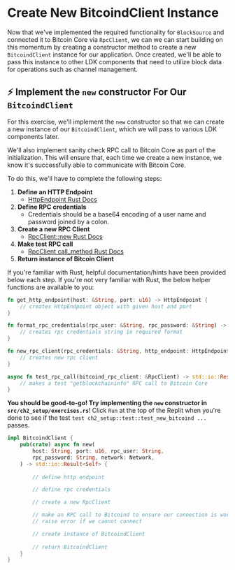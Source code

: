 # Create New BitcoindClient Instance

Now that we've implemented the required functionality for `BlockSource` and connected it to Bitcoin Core via `RpcClient`, we can we can start building on this momentum by creating a constructor method to create a new `BitcoindClient` instance for our application. Once created, we'll be able to pass this instance to other LDK components that need to utilize block data for operations such as channel management.

## ⚡️ Implement the `new` constructor For Our `BitcoindClient`
For this exercise, we'll implement the `new` constructor so that we can create a new instance of our `BitcoindClient`, which we will pass to various LDK components later.

We'll also implement sanity check RPC call to Bitcoin Core as part of the initialization. This will ensure that, each time we create a new instance, we know it's successfully able to communicate with Bitcoin Core.

To do this, we'll have to complete the following steps:
1) **Define an HTTP Endpoint**
	- [HttpEndpoint Rust Docs](https://docs.rs/lightning-block-sync/latest/lightning_block_sync/http/struct.HttpEndpoint.html)
2) **Define RPC credentials**
	- Credentials should be a base64 encoding of a user name and password joined by a colon.
3) **Create a new RPC Client**
	- [RpcClient::new Rust Docs](https://docs.rs/lightning-block-sync/latest/lightning_block_sync/rpc/struct.RpcClient.html#method.new)
4) **Make test RPC call**
	- [RpcClient call_method Rust Docs](https://docs.rs/lightning-block-sync/latest/lightning_block_sync/rpc/struct.RpcClient.html#method.call_method)
5) **Return instance of Bitcoin Client**

If you're familiar with Rust, helpful documentation/hints have been provided below each step. If you're not very familiar with Rust, the below helper functions are available to you:


```rust
fn get_http_endpoint(host: &String, port: u16) -> HttpEndpoint {
	// creates HttpEndpoint object with given host and port
}
```

```rust
fn format_rpc_credentials(rpc_user: &String, rpc_password: &String) -> String {
	// creates rpc credentials string in required format
}
```

```rust
fn new_rpc_client(rpc_credentials: &String, http_endpoint: HttpEndpoint) -> RpcClient {
	// creates new rpc client
}
```

```rust
async fn test_rpc_call(bitcoind_rpc_client: &RpcClient) -> std::io::Result<BlockchainInfo> {
	// makes a test "getblockchaininfo" RPC call to Bitcoin Core
}
```
**You should be good-to-go! Try implementing the `new` constructor in ```src/ch2_setup/exercises.rs```**! Click `Run` at the top of the Replit when you're done to see if the test `test ch2_setup::test::test_new_bitcoind ...` passes.
```rust
impl BitcoindClient {
	pub(crate) async fn new(
		host: String, port: u16, rpc_user: String,
		rpc_password: String, network: Network,
	) -> std::io::Result<Self> {
		
		// define http endpoint

		// define rpc credentials 

		// create a new RpcClient

		// make an RPC call to Bitcoind to ensure our connection is working properly
		// raise error if we cannot connect

		// create instance of BitcoindClient
		
		// return BitcoindClient
	}
}
```
